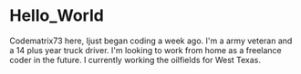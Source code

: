 # Hello_World


Codematrix73 here, Ijust began coding a week ago. I'm a army veteran and a 14 plus year truck driver.
I'm looking to work from home as a freelance coder in the future. I currently working the oilfields for West Texas.
